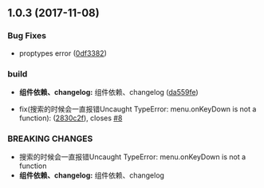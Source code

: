 <a name="1.0.3"></a>
## 1.0.3 (2017-11-08)


### Bug Fixes

* proptypes error ([0df3382](https://github.com/tinper-bee/select/commit/0df3382))


### build

* **组件依赖、changelog:** 组件依赖、changelog ([da559fe](https://github.com/tinper-bee/select/commit/da559fe))


* fix(搜索的时候会一直报错Uncaught TypeError: menu.onKeyDown is not a function): ([2830c2f](https://github.com/tinper-bee/select/commit/2830c2f)), closes [#8](https://github.com/tinper-bee/select/issues/8)


### BREAKING CHANGES

* 搜索的时候会一直报错Uncaught TypeError: menu.onKeyDown is not a function
* **组件依赖、changelog:** 组件依赖、changelog



